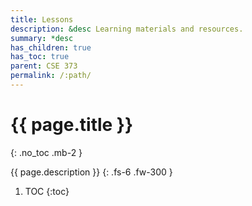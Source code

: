 ```yaml
---
title: Lessons
description: &desc Learning materials and resources.
summary: *desc
has_children: true
has_toc: true
parent: CSE 373
permalink: /:path/
---
```


# {{ page.title }}
{: .no_toc .mb-2 }

{{ page.description }}
{: .fs-6 .fw-300 }

1. TOC
{:toc}
